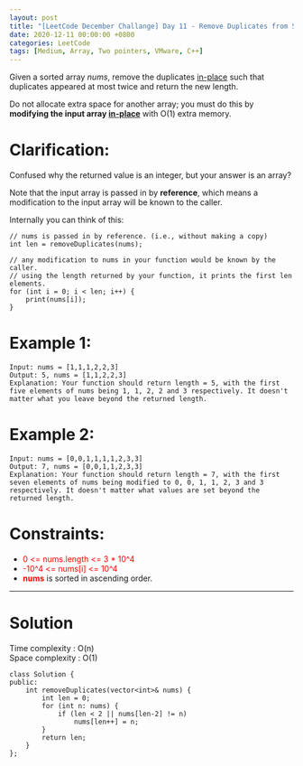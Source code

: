 ```yaml
---
layout: post
title: "[LeetCode December Challange] Day 11 - Remove Duplicates from Sorted Array II"
date: 2020-12-11 00:00:00 +0800
categories: LeetCode
tags: [Medium, Array, Two pointers, VMware, C++]
---
```

Given a sorted array *nums*, remove the duplicates [in-place](https://en.wikipedia.org/wiki/In-place_algorithm) such that duplicates appeared at most twice and return the new length.

Do not allocate extra space for another array; you must do this by **modifying the input array [in-place](https://en.wikipedia.org/wiki/In-place_algorithm)** with O(1) extra memory.

# Clarification:

Confused why the returned value is an integer, but your answer is an array?

Note that the input array is passed in by **reference**, which means a modification to the input array will be known to the caller.

Internally you can think of this:

	// nums is passed in by reference. (i.e., without making a copy)
	int len = removeDuplicates(nums);

	// any modification to nums in your function would be known by the caller.
	// using the length returned by your function, it prints the first len elements.
	for (int i = 0; i < len; i++) {
	    print(nums[i]);
	}

# Example 1:

	Input: nums = [1,1,1,2,2,3]
	Output: 5, nums = [1,1,2,2,3]
	Explanation: Your function should return length = 5, with the first five elements of nums being 1, 1, 2, 2 and 3 respectively. It doesn't matter what you leave beyond the returned length.

# Example 2:

	Input: nums = [0,0,1,1,1,1,2,3,3]
	Output: 7, nums = [0,0,1,1,2,3,3]
	Explanation: Your function should return length = 7, with the first seven elements of nums being modified to 0, 0, 1, 1, 2, 3 and 3 respectively. It doesn't matter what values are set beyond the returned length.
 

# Constraints:
- <font color="red">0 <= nums.length <= 3 * 10^4</font>
- <font color="red">-10^4 <= nums[i] <= 10^4</font>
- **<font color="red">nums</font>** is sorted in ascending order.

______________________  

# Solution  

Time complexity : O(n)  
Space complexity : O(1)  

	class Solution {
	public:
	    int removeDuplicates(vector<int>& nums) {
	        int len = 0;
	        for (int n: nums) {
	            if (len < 2 || nums[len-2] != n)
	                nums[len++] = n;
	        }
	        return len;
	    }
	};